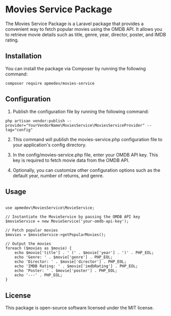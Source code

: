 
# Movies Service Package

The Movies Service Package is a Laravel package that provides a convenient way to fetch popular movies using the OMDB API. It allows you to retrieve movie details such as title, genre, year, director, poster, and IMDB rating.

## Installation

You can install the package via Composer by running the following command:

```shell
composer require apmedev/movies-service
```

## Configuration

1. Publish the configuration file by running the following command:

```shell
php artisan vendor:publish --provider="YourVendorName\MoviesService\MoviesServiceProvider" --tag="config"
```

2. This command will publish the movies-service.php configuration file to your application's config directory.

3. In the config/movies-service.php file, enter your OMDB API key. This key is required to fetch movie data from the OMDB API.

4. Optionally, you can customize other configuration options such as the default year, number of returns, and genre.

## Usage

```code

use apmedev\MoviesService\MovieService;

// Instantiate the MovieService by passing the OMDB API key
$movieService = new MovieService('your-omdb-api-key');

// Fetch popular movies
$movies = $movieService->getPopularMovies();

// Output the movies
foreach ($movies as $movie) {
    echo $movie['title'] . ' (' . $movie['year'] . ')' . PHP_EOL;
    echo 'Genre: ' . $movie['genre'] . PHP_EOL;
    echo 'Director: ' . $movie['director'] . PHP_EOL;
    echo 'IMDB Rating: ' . $movie['imdbRating'] . PHP_EOL;
    echo 'Poster: ' . $movie['poster'] . PHP_EOL;
    echo '---' . PHP_EOL;
}

```

## License

This package is open-source software licensed under the MIT license.
